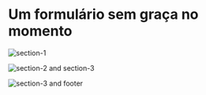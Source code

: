 # Um formulário sem graça no momento

![section-1](image.png)

![section-2 and section-3](image-1.png)

![section-3 and footer](image-2.png)
